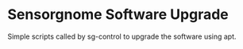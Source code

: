 Sensorgnome Software Upgrade
=======================

Simple scripts called by sg-control to upgrade the software using apt.
